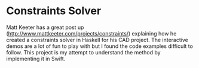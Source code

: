 # Constraints Solver

Matt Keeter has a great post up (http://www.mattkeeter.com/projects/constraints/) explaining how he created a constraints solver in Haskell for his CAD project. The interactive demos are a lot of fun to play with but I found the code examples difficult to follow. This project is my attempt to understand the method by implementing it in Swift.
